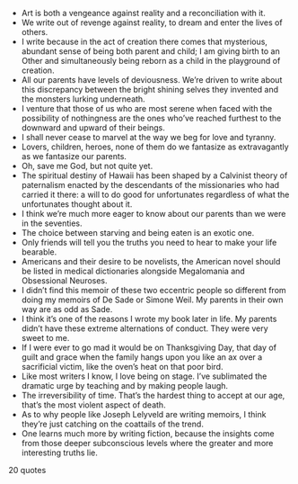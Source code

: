  - Art is both a vengeance against reality and a reconciliation with it.
 - We write out of revenge against reality, to dream and enter the lives of others.
 - I write because in the act of creation there comes that mysterious, abundant sense of being both parent and child; I am giving birth to an Other and simultaneously being reborn as a child in the playground of creation.
 - All our parents have levels of deviousness. We’re driven to write about this discrepancy between the bright shining selves they invented and the monsters lurking underneath.
 - I venture that those of us who are most serene when faced with the possibility of nothingness are the ones who’ve reached furthest to the downward and upward of their beings.
 - I shall never cease to marvel at the way we beg for love and tyranny.
 - Lovers, children, heroes, none of them do we fantasize as extravagantly as we fantasize our parents.
 - Oh, save me God, but not quite yet.
 - The spiritual destiny of Hawaii has been shaped by a Calvinist theory of paternalism enacted by the descendants of the missionaries who had carried it there: a will to do good for unfortunates regardless of what the unfortunates thought about it.
 - I think we’re much more eager to know about our parents than we were in the seventies.
 - The choice between starving and being eaten is an exotic one.
 - Only friends will tell you the truths you need to hear to make your life bearable.
 - Americans and their desire to be novelists, the American novel should be listed in medical dictionaries alongside Megalomania and Obsessional Neuroses.
 - I didn’t find this memoir of these two eccentric people so different from doing my memoirs of De Sade or Simone Weil. My parents in their own way are as odd as Sade.
 - I think it’s one of the reasons I wrote my book later in life. My parents didn’t have these extreme alternations of conduct. They were very sweet to me.
 - If I were ever to go mad it would be on Thanksgiving Day, that day of guilt and grace when the family hangs upon you like an ax over a sacrificial victim, like the oven’s heat on that poor bird.
 - Like most writers I know, I love being on stage. I’ve sublimated the dramatic urge by teaching and by making people laugh.
 - The irreversibility of time. That’s the hardest thing to accept at our age, that’s the most violent aspect of death.
 - As to why people like Joseph Lelyveld are writing memoirs, I think they’re just catching on the coattails of the trend.
 - One learns much more by writing fiction, because the insights come from those deeper subconscious levels where the greater and more interesting truths lie.

20 quotes